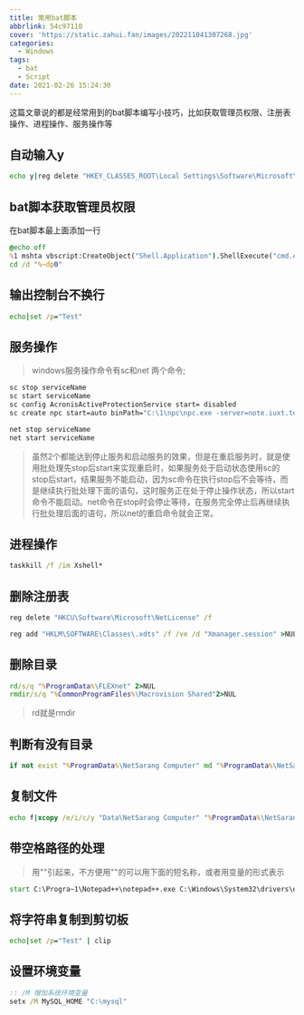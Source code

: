```yaml
---
title: 常用bat脚本
abbrlink: 54c97110
cover: 'https://static.zahui.fan/images/202211041307268.jpg'
categories:
  - Windows
tags:
  - bat
  - Script
date: 2021-02-26 15:24:30
---
```


这篇文章说的都是经常用到的bat脚本编写小技巧，比如获取管理员权限、注册表操作、进程操作、服务操作等

## 自动输入y

```bat
echo y|reg delete "HKEY_CLASSES_ROOT\Local Settings\Software\Microsoft\Windows\CurrentVersion\TrayNotify" /v IconStreams
```

## bat脚本获取管理员权限

在bat脚本最上面添加一行

```bat
@echo off
%1 mshta vbscript:CreateObject("Shell.Application").ShellExecute("cmd.exe","/c %~s0 ::","","runas",1)(window.close)&&exit
cd /d "%~dp0"
```

## 输出控制台不换行

```bat
echo|set /p="Test"
```

## 服务操作

> windows服务操作命令有sc和net 两个命令;

```bat
sc stop serviceName
sc start serviceName
sc config AcronisActiveProtectionService start= disabled
sc create npc start=auto binPath="C:\1\npc\npc.exe -server=note.iuxt.top:10000 -vkey=ibtbrp5e3uc9lonq -type=tcp" DisplayName="npc内网穿透服务"

net stop serviceName
net start serviceName
```

> 虽然2个都能达到停止服务和启动服务的效果，但是在重启服务时，就是使用批处理先stop后start来实现重启时，如果服务处于启动状态使用sc的stop后start，结果服务不能启动，因为sc命令在执行stop后不会等待，而是继续执行批处理下面的语句，这时服务正在处于停止操作状态，所以start命令不能启动。net命令在stop时会停止等待，在服务完全停止后再继续执行批处理后面的语句，所以net的重启命令就会正常。

## 进程操作

```bat
taskkill /f /im Xshell*
```

## 删除注册表

```bat
reg delete "HKCU\Software\Microsoft\NetLicense" /f

reg add "HKLM\SOFTWARE\Classes\.xdts" /f /ve /d "Xmanager.session" >NUL 2>NUL
```

## 删除目录

```bat
rd/s/q "%ProgramData%\FLEXnet" 2>NUL
rmdir/s/q "%CommonProgramFiles%\Macrovision Shared"2>NUL
```

> rd就是rmdir

## 判断有没有目录

```bat
if not exist "%ProgramData%\NetSarang Computer" md "%ProgramData%\NetSarang Computer"
```

## 复制文件

```bat
echo f|xcopy /e/i/c/y "Data\NetSarang Computer" "%ProgramData%\NetSarang Computer"
```

## 带空格路径的处理

> 用""引起来，不方便用""的可以用下面的短名称，或者用变量的形式表示

```bat
start C:\Progra~1\Notepad++\notepad++.exe C:\Windows\System32\drivers\etc\hosts
```

## 将字符串复制到剪切板

```bat
echo|set /p="Test" | clip
```

## 设置环境变量

```bat
:: /M 增加系统环境变量
setx /M MySQL_HOME "C:\mysql"
```